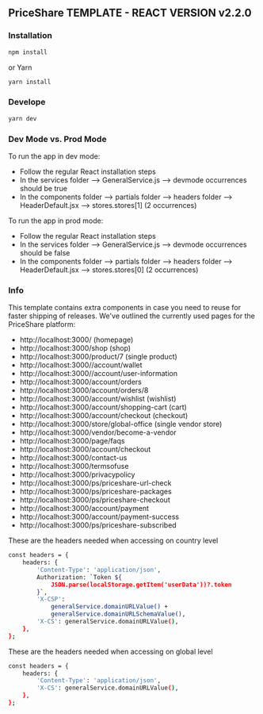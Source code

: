 ## PriceShare TEMPLATE - REACT VERSION v2.2.0

### Installation

```bash
npm install
```

or Yarn

```bash
yarn install
```

### Develope

```bash
yarn dev
```

### Dev Mode vs. Prod Mode

To run the app in dev mode:

-   Follow the regular React installation steps
-   In the services folder --> GeneralService.js --> devmode occurrences should
    be true
-   In the components folder --> partials folder --> headers folder -->
    HeaderDefault.jsx --> stores.stores[1] (2 occurrences)

To run the app in prod mode:

-   Follow the regular React installation steps
-   In the services folder --> GeneralService.js --> devmode occurrences should
    be false
-   In the components folder --> partials folder --> headers folder -->
    HeaderDefault.jsx --> stores.stores[0] (2 occurrences)

### Info

This template contains extra components in case you need to reuse for faster
shipping of releases. We've outlined the currently used pages for the PriceShare
platform:

-   http://localhost:3000/ (homepage)
-   http://localhost:3000/shop (shop)
-   http://localhost:3000/product/7 (single product)
-   http://localhost:3000//account/wallet
-   http://localhost:3000//account/user-information
-   http://localhost:3000/account/orders
-   http://localhost:3000/account/orders/8
-   http://localhost:3000/account/wishlist (wishlist)
-   http://localhost:3000/account/shopping-cart (cart)
-   http://localhost:3000/account/checkout (checkout)
-   http://localhost:3000/store/global-office (single vendor store)
-   http://localhost:3000/vendor/become-a-vendor
-   http://localhost:3000/page/faqs
-   http://localhost:3000/account/checkout
-   http://localhost:3000/contact-us
-   http://localhost:3000/termsofuse
-   http://localhost:3000/privacypolicy
-   http://localhost:3000/ps/priceshare-url-check
-   http://localhost:3000/ps/priceshare-packages
-   http://localhost:3000/ps/priceshare-checkout
-   http://localhost:3000/account/payment
-   http://localhost:3000/account/payment-success
-   http://localhost:3000/ps/priceshare-subscribed

These are the headers needed when accessing on country level

```bash
const headers = {
    headers: {
        'Content-Type': 'application/json',
        Authorization: `Token ${
            JSON.parse(localStorage.getItem('userData'))?.token
        }`,
        'X-CSP':
            generalService.domainURLValue() +
            generalService.domainURLSchemaValue(),
        'X-CS': generalService.domainURLValue(),
    },
};
```

These are the headers needed when accessing on global level

```bash
const headers = {
    headers: {
        'Content-Type': 'application/json',
        'X-CS': generalService.domainURLValue(),
    },
};
```
